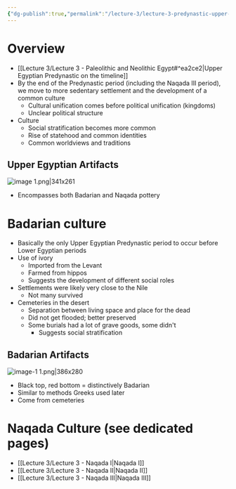 ```yaml
---
{"dg-publish":true,"permalink":"/lecture-3/lecture-3-predynastic-upper-egypt/"}
---
```


# Overview
- [[Lecture 3/Lecture 3 - Paleolithic and Neolithic Egypt#^ea2ce2\|Upper Egyptian Predynastic on the timeline]]
- By the end of the Predynastic period (including the Naqada III period), we move to more sedentary settlement and the development of a common culture
	- Cultural unification comes before political unification (kingdoms)
	- Unclear political structure
- Culture
	- Social stratification becomes more common
	- Rise of statehood and common identities
	- Common worldviews and traditions
## Upper Egyptian Artifacts
![image 1.png|341x261](/img/user/Images/image%201.png)
- Encompasses both Badarian and Naqada pottery
# Badarian culture
- Basically the only Upper Egyptian Predynastic period to occur before Lower Egyptian periods
- Use of ivory
	- Imported from the Levant
	- Farmed from hippos
	- Suggests the development of different social roles
- Settlements were likely very close to the Nile
	- Not many survived
- Cemeteries in the desert
	- Separation between living space and place for the dead
	- Did not get flooded; better preserved
	- Some burials had a lot of grave goods, some didn't
		- Suggests social stratification

## Badarian Artifacts
![image-1 1.png|386x280](/img/user/Images/image-1%201.png)
- Black top, red bottom = distinctively Badarian
- Similar to methods Greeks used later
- Come from cemeteries

# Naqada Culture (see dedicated pages)
- [[Lecture 3/Lecture 3 - Naqada I\|Naqada I]]
- [[Lecture 3/Lecture 3 - Naqada II\|Naqada II]]
- [[Lecture 3/Lecture 3 - Naqada III\|Naqada III]]